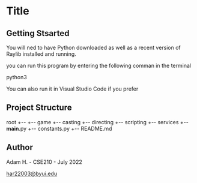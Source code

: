 # Title


## Getting Stsarted

You will ned to have Python downloaded as well as a recent version of Raylib
installed and running.

you can run this program by entering the following comman in the terminal

python3 

You can also run it in Visual Studio Code if you prefer

## Project Structure

root
+-- 
    +-- game
        +-- casting
        +-- directing
        +-- scripting
        +-- services 
    +-- __main__.py
    +-- constants.py
+-- README.md

## Author

Adam H. - CSE210 - July 2022

har22003@byui.edu
